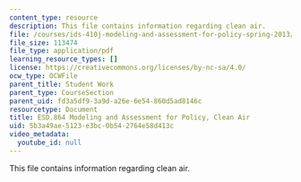 ```yaml
---
content_type: resource
description: This file contains information regarding clean air.
file: /courses/ids-410j-modeling-and-assessment-for-policy-spring-2013/5b3a49ae5123e3bc0b542764e58d413c_MITESD_864S13_ClanAir_Case.pdf
file_size: 113474
file_type: application/pdf
learning_resource_types: []
license: https://creativecommons.org/licenses/by-nc-sa/4.0/
ocw_type: OCWFile
parent_title: Student Work
parent_type: CourseSection
parent_uid: fd3a5df9-3a9d-a26e-6e54-860d5ad8146c
resourcetype: Document
title: ESD.864 Modeling and Assessment for Policy, Clean Air
uid: 5b3a49ae-5123-e3bc-0b54-2764e58d413c
video_metadata:
  youtube_id: null
---
```

This file contains information regarding clean air.